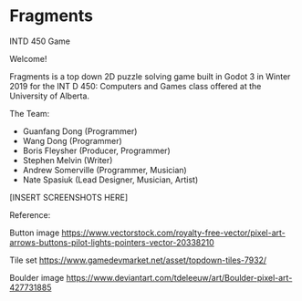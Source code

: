 # Fragments
INTD 450 Game

Welcome!

Fragments is a top down 2D puzzle solving game built in Godot 3 in Winter 2019 for the INT D 450: Computers and Games class offered at the University of Alberta.

The Team:
* Guanfang Dong (Programmer)
* Wang Dong (Programmer)
* Boris Fleysher (Producer, Programmer)
* Stephen Melvin (Writer)
* Andrew Somerville (Programmer, Musician)
* Nate Spasiuk (Lead Designer, Musician, Artist)

[INSERT SCREENSHOTS HERE]


Reference: 

Button image https://www.vectorstock.com/royalty-free-vector/pixel-art-arrows-buttons-pilot-lights-pointers-vector-20338210

Tile set https://www.gamedevmarket.net/asset/topdown-tiles-7932/

Boulder image https://www.deviantart.com/tdeleeuw/art/Boulder-pixel-art-427731885
